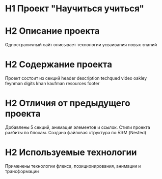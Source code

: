 # H1 Проект "Научиться учиться"
# H2 Описание проекта
Одностраничный сайт описывает технологии усваивания новых знаний
# H2 Содержание проекта
Проект состоит из секций  header description techqued video oakley feynman digits khan kaufman resources footer
# H2 Отличия от предыдущего проекта
Добавлены 5 секций, анимация элементов и ссылок. Стили проекта разбиты по блокам. Создана файловая структура по БЭМ (Nested)
# H2 Используемые технологии
Применены технологии флекса, позиционирования, анимации и трансформации
